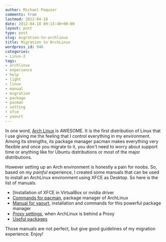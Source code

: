 ```yaml
---
author: Michael Paquier
comments: true
lastmod: 2012-04-18
date: 2012-04-18 09:13:40+00:00
layout: post
type: post
slug: migration-to-archlinux
title: Migration to ArchLinux
wordpress_id: 946
categories:
- Linux-2
tags:
- archlinux
- experience
- help
- light
- linux
- manual
- migration
- package
- pacman
- setting
- xfce
- yaourt
---
```


In one word, [Arch Linux](http://www.archlinux.org/) is AWESOME. It is the first distribution of Linux that I use giving me the feeling that I control everything in my environment. Among its strengths, its package manager pacman makes everything very flexible and once you migrate to it, you don't need to worry about support time or anything like for Ubuntu distributions or most of the major distributions.

However setting up an Arch environment is honestly a pain for noobs.
So, based on my *painful* experience, I created some manuals that can be used to install an ArchLinux environment using XFCE as Desktop.
So here is the list of manuals.

  * [Installation of XFCE in VirtualBox or nvidia driver
  * [Commands for pacman](http://michael.otacoo.com/manuals/arch-linux/pacman/), package manager of ArchLinux
  * [Manual for yaourt](http://michael.otacoo.com/manuals/arch-linux/yaourt/), installation and commands for this powerful package manager
  * [Proxy settings](http://michael.otacoo.com/manuals/arch-linux/proxy-settings/), when ArchLinux is behind a Proxy
  * [Useful packages](http://michael.otacoo.com/manuals/arch-linux/useful-packages/)

Those manuals are not perfect, but give good guidelines of my migration experience. Enjoy!
